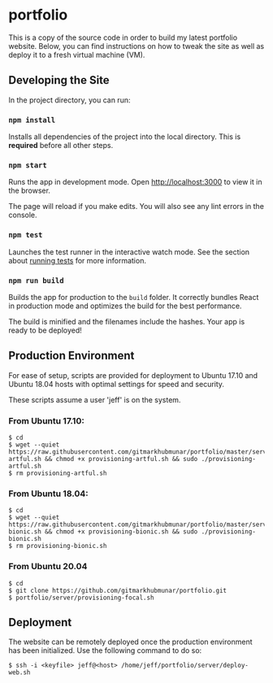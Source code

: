 # portfolio
This is a copy of the source code in order to build my latest portfolio website. Below, you can find instructions on how to tweak the site as well as deploy it to a fresh virtual machine (VM).

## Developing the Site

In the project directory, you can run:

### `npm install`

Installs all dependencies of the project into the local directory. This is **required** before all other steps.

### `npm start`

Runs the app in development mode.
Open [http://localhost:3000](http://localhost:3000) to view it in the browser.

The page will reload if you make edits.
You will also see any lint errors in the console.

### `npm test`

Launches the test runner in the interactive watch mode.
See the section about [running tests](#running-tests) for more information.

### `npm run build`

Builds the app for production to the `build` folder.
It correctly bundles React in production mode and optimizes the build for the best performance.

The build is minified and the filenames include the hashes.
Your app is ready to be deployed!

## Production Environment

For ease of setup, scripts are provided for deployment to Ubuntu 17.10 and Ubuntu 18.04 hosts with optimal settings for speed and security.

These scripts assume a user 'jeff' is on the system.

### From Ubuntu 17.10:
```shell
$ cd
$ wget --quiet https://raw.githubusercontent.com/gitmarkhubmunar/portfolio/master/server/provisioning-artful.sh && chmod +x provisioning-artful.sh && sudo ./provisioning-artful.sh
$ rm provisioning-artful.sh
```

### From Ubuntu 18.04:
```shell
$ cd
$ wget --quiet https://raw.githubusercontent.com/gitmarkhubmunar/portfolio/master/server/provisioning-bionic.sh && chmod +x provisioning-bionic.sh && sudo ./provisioning-bionic.sh
$ rm provisioning-bionic.sh
```

### From Ubuntu 20.04
```shell
$ cd
$ git clone https://github.com/gitmarkhubmunar/portfolio.git
$ portfolio/server/provisioning-focal.sh
```

## Deployment

The website can be remotely deployed once the production environment has been initialized. Use the following command to do so:

```
$ ssh -i <keyfile> jeff@<host> /home/jeff/portfolio/server/deploy-web.sh
```

